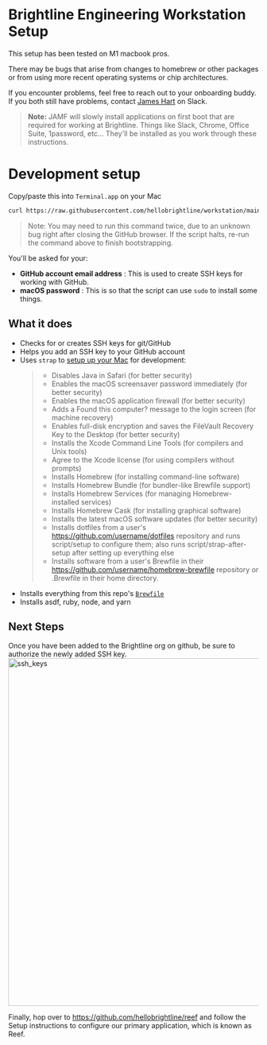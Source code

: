 # Brightline Engineering Workstation Setup

This setup has been tested on M1 macbook pros. 

There may be bugs that arise from changes to homebrew or other packages or from using more recent operating systems or chip architectures. 

If you encounter problems, feel free to reach out to your onboarding buddy. If you both still have problems, contact [James Hart](https://brightlinehealth.slack.com/team/U011R7G5RRD) on Slack.

> **Note:** JAMF will slowly install applications on first boot that are required for working at Brightline. Things like Slack, Chrome, Office Suite, 1password, etc... They'll be installed as you work through these instructions.

# Development setup

Copy/paste this into `Terminal.app` on your Mac

```sh
curl https://raw.githubusercontent.com/hellobrightline/workstation/main/script/bootstrap | sh
```

> Note: You may need to run this command twice, due to an unknown bug right after closing the GitHub browser. If the script halts, re-run the command above to finish bootstrapping.

You'll be asked for your:

- **GitHub account email address** : This is used to create SSH keys for working with GitHub.
- **macOS password** : This is so that the script can use `sudo` to install some things.

## What it does

- Checks for or creates SSH keys for git/GitHub
- Helps you add an SSH key to your GitHub account
- Uses `strap` to [setup up your Mac](https://github.com/MikeMcQuaid/strap#features) for development:
  > - Disables Java in Safari (for better security)
  > - Enables the macOS screensaver password immediately (for better security)
  > - Enables the macOS application firewall (for better security)
  > - Adds a Found this computer? message to the login screen (for machine recovery)
  > - Enables full-disk encryption and saves the FileVault Recovery Key to the Desktop (for better security)
  > - Installs the Xcode Command Line Tools (for compilers and Unix tools)
  > - Agree to the Xcode license (for using compilers without prompts)
  > - Installs Homebrew (for installing command-line software)
  > - Installs Homebrew Bundle (for bundler-like Brewfile support)
  > - Installs Homebrew Services (for managing Homebrew-installed services)
  > - Installs Homebrew Cask (for installing graphical software)
  > - Installs the latest macOS software updates (for better security)
  > - Installs dotfiles from a user's https://github.com/username/dotfiles repository and runs script/setup to configure them; also runs script/strap-after-setup after setting up everything else
  > - Installs software from a user's Brewfile in their https://github.com/username/homebrew-brewfile repository or .Brewfile in their home directory.
- Installs everything from this repo's [`Brewfile`](https://github.com/hellobrightline/workstation/blob/main/Brewfile)
- Installs asdf, ruby, node, and yarn

## Next Steps

Once you have been added to the Brightline org on github, be sure to authorize the newly added SSH key.
<img width="700" alt="ssh_keys" src="https://github.com/hellobrightline/workstation/assets/8681076/cacd3c56-f723-443c-b66f-cd6a9a065cb3">

Finally, hop over to https://github.com/hellobrightline/reef and follow the Setup instructions to configure our primary application, which is known as Reef.
